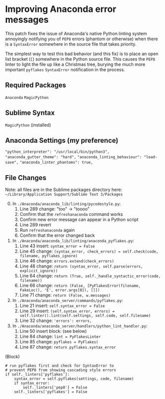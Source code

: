 Improving Anaconda error messages
=================================
This patch fixes the issue of Anaconda's native Python linting system
annoyingly notifying you of `PEP8` errors (phantom or otherwise) when
there is a `SyntaxError` somewhere in the source file that takes priority.

The simplest way to test this bad behavior (and this fix) is to place
an open list bracket (`[`) somewhere in the Python source file.  This causes
the `PEP8` linter to light the file up like a Christmas tree, burying the
much more important `pyflakes` `SyntaxError` notification in the process.

Required Packages
-----------------
`Anaconda`
`MagicPython`

Sublime Syntax
--------------
`MagicPython` (installed)

Anaconda Settings (my preference)
---------------------------------
`"python_interpreter": "/usr/local/bin/python3",`
`"anaconda_gutter_theme": "hard",`
`"anaconda_linting_behaviour": "load-save",`
`"anaconda_linter_phantoms": true,`

File Changes
------------
Note:  all files are in the Sublime packages directory here:
`~/Library/Application Support/Sublime Text 3/Packages`

0. In `./Anaconda/anaconda_lib/linting/pycodestyle.py`:
    1. Line 289 change: "too" -> "toooo"
    2. Confirm that the `refreshanaconda` command works
    3. Confirm new error message can appear in a Python script
    4. Line 289 revert
    5. Run `refreshanaconda` again
    6. Confirm that the error changed back
1. In `./Anaconda/anaconda_lib/linting/anaconda_pyflakes.py`:
    1. Line 43 insert: `syntax_error = False`
    2. Line 45 change: `(syntax_error, check_errors) = self.check(code, filename, pyflakes_ignore)`
    3. Line 46 change: `errors.extend(check_errors)`
    4. Line 48 change: `return (syntax_error, self.parse(errors, explicit_ignore))`
    5. Line 64 change: `return (True, self._handle_syntactic_error(code, filename))`
    6. Line 66 change: `return (False, [PyFlakesError(filename, FakeLoc(), 'E', error.args[0]), []])`
    7. Line 71 change: `return (False, w.messages)`
2. In `./Anaconda/anaconda_server/commands/pyflakes.py`:
    1. Line 21 insert: `self.syntax_error = False`
    2. Line 29 insert: `(self.syntax_error, errors) = self.linter().lint(self.settings, self.code, self.filename)`
    3. Line 32 change: `'errors': errors,`
1. In `./Anaconda/anaconda_server/handlers/python_lint_handler.py`:
    1. Line 50 insert block: (see below)
    2. Line 84 change: `lint = PyFlakesLinter`
    3. Line 85 change: `pyflakes = PyFlakes(`
    4. Line 87 change: `return pyflakes.syntax_error`

(Block)

    # run pyflakes first and check for SyntaxError to
    # prevent PEP8 from showing cascading style errors
    if self._linters['pyflakes']:
        syntax_error = self.pyflakes(settings, code, filename)
        if syntax_error:
            self._linters['pep8'] = False
        self._linters['pyflakes'] = False
